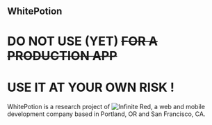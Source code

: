 WhitePotion
-----------

# DO NOT USE (YET) ~~FOR A PRODUCTION APP~~
# USE IT AT YOUR OWN RISK !

WhitePotion is a research project of ![Infinite Red](http://infinite.red), a web and mobile development company based in Portland, OR and San Francisco, CA.

